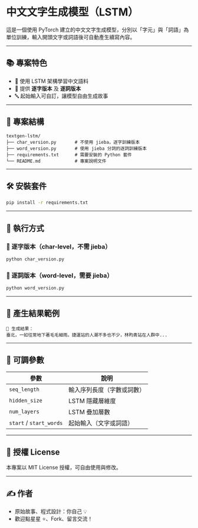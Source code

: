 # 中文文字生成模型（LSTM）

這是一個使用 PyTorch 建立的中文文字生成模型，分別以「字元」與「詞語」為單位訓練，輸入開頭文字或詞語後可自動產生續寫內容。

---

## 📚 專案特色

- 🧠 使用 LSTM 架構學習中文語料
- 📝 提供 **逐字版本** 及 **逐詞版本**
- 🔤 起始輸入可自訂，讓模型自由生成故事

---

## 📁 專案結構

```
textgen-lstm/
├── char_version.py       # 不使用 jieba，逐字訓練版本
├── word_version.py       # 使用 jieba 分詞的逐詞訓練版本
├── requirements.txt      # 需要安裝的 Python 套件
└── README.md             # 專案說明文件
```

---

## 🛠️ 安裝套件

```bash
pip install -r requirements.txt
```

---

## 🚀 執行方式

### 🔹 逐字版本（char-level，不需 jieba）
```bash
python char_version.py
```

### 🔹 逐詞版本（word-level，需要 jieba）
```bash
python word_version.py
```

---

## 🔮 產生結果範例

```text
🔮 生成結果：
臺北，一如往常地下著毛毛細雨。捷運站的人潮不多也不少，林昀青站在人群中...
```

---

## 🔧 可調參數

| 參數 | 說明 |
|------|------|
| `seq_length` | 輸入序列長度（字數或詞數） |
| `hidden_size` | LSTM 隱藏層維度 |
| `num_layers` | LSTM 疊加層數 |
| `start` / `start_words` | 起始輸入（文字或詞語） |

---

## 🪪 授權 License

本專案以 MIT License 授權，可自由使用與修改。

---

## ✍️ 作者

- 原始故事、程式設計：你自己 💡  
- 歡迎點星星 ⭐、Fork、留言交流！
